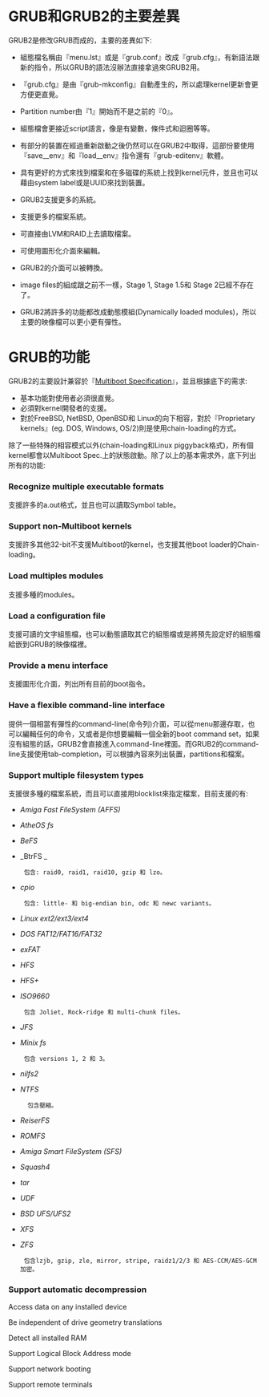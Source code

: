# GRUB和GRUB2的主要差異

GRUB2是修改GRUB而成的，主要的差異如下:

* 組態檔名稱由『menu.lst』或是『grub.conf』改成『grub.cfg』，有新語法跟新的指令，所以GRUB的語法沒辦法直接拿過來GRUB2用。
* 『grub.cfg』是由『grub-mkconfig』自動產生的，所以處理kernel更新會更方便更直覺。
* Partition number由『1』開始而不是之前的『0』。
* 組態檔會更接近script語言，像是有變數，條件式和迴圈等等。
* 有部分的裝置在經過重新啟動之後仍然可以在GRUB2中取得，這部份要使用『save\_\_env』和『load\_\_env』指令還有『grub-editenv』軟體。
* 具有更好的方式來找到檔案和在多磁碟的系統上找到kernel元件，並且也可以藉由system label或是UUID來找到裝置。
* GRUB2支援更多的系統。

* 支援更多的檔案系統。

* 可直接由LVM和RAID上去讀取檔案。

* 可使用圖形化介面來編輯。

* GRUB2的介面可以被轉換。

* image files的組成跟之前不一樣，Stage 1, Stage 1.5和 Stage 2已經不存在了。

* GRUB2將許多的功能都改成動態模組\(Dynamically loaded modules\)，所以主要的映像檔可以更小更有彈性。

# GRUB的功能

GRUB2的主要設計兼容於『[Multiboot Specification](https://www.gnu.org/software/grub/manual/multiboot/multiboot.html#Top)』，並且根據底下的需求:

* 基本功能對使用者必須很直覺。
* 必須對kernel開發者的支援。
* 對於FreeBSD, NetBSD, OpenBSD和 Linux的向下相容，對於『Proprietary kernels』\(eg.  DOS, Windows, OS/2\)則是使用chain-loading的方式。

除了一些特殊的相容模式以外\(chain-loading和Linux piggyback格式\)，所有個kernel都會以Multiboot Spec.上的狀態啟動。除了以上的基本需求外，底下列出所有的功能:

### Recognize multiple executable formats

支援許多的a.out格式，並且也可以讀取Symbol table。

### Support non-Multiboot kernels

支援許多其他32-bit不支援Multiboot的kernel，也支援其他boot loader的Chain-loading。

### Load multiples modules

支援多種的modules。

### Load a configuration file

支援可讀的文字組態檔，也可以動態讀取其它的組態檔或是將預先設定好的組態檔給嵌到GRUB的映像檔裡。

### Provide a menu interface

支援圖形化介面，列出所有目前的boot指令。

### Have a flexible command-line interface

提供一個相當有彈性的command-line\(命令列\)介面，可以從menu那邊存取，也可以編輯任何的命令，又或者是你想要編輯一個全新的boot command set，如果沒有組態的話，GRUB2會直接進入command-line裡面。而GRUB2的command-line支援使用tab-completion，可以根據內容來列出裝置，partitions和檔案。

### Support multiple filesystem types

支援很多種的檔案系統，而且可以直接用blocklist來指定檔案，目前支援的有:

* _Amiga Fast FileSystem \(AFFS\)_

* _AtheOS fs_

* _BeFS_

* _BtrFS _

       包含: raid0, raid1, raid10, gzip 和 lzo。

* _cpio_

       包含: little- 和 big-endian bin, odc 和 newc variants。

* _Linux ext2/ext3/ext4_

* _DOS FAT12/FAT16/FAT32_

* _exFAT_

* _HFS_

* _HFS+_

* _ISO9660_

       包含 Joliet, Rock-ridge 和 multi-chunk files。

* _JFS_

* _Minix fs_

       包含 versions 1, 2 和 3。

* _nilfs2_

* _NTFS_

        包含壓縮。

* _ReiserFS_

* _ROMFS_

* _Amiga Smart FileSystem \(SFS\)_

* _Squash4_

* _tar_

* _UDF_

* _BSD UFS/UFS2_

* _XFS_

* _ZFS_

       包含lzjb, gzip, zle, mirror, stripe, raidz1/2/3 和 AES-CCM/AES-GCM加密。



### Support automatic decompression



Access data on any installed device

Be independent of drive geometry translations

Detect all installed RAM

Support Logical Block Address mode

Support network booting

Support remote terminals

